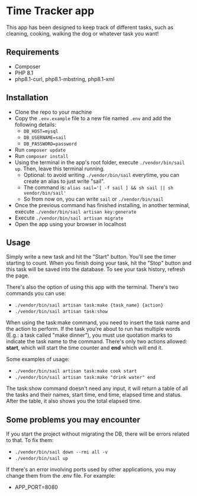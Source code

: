 # Time Tracker app

This app has been designed to keep track of different tasks, such as cleaning, cooking, walking the dog or whatever task you want!

## Requirements

- Composer
- PHP 8.1
- php8.1-curl, php8.1-mbstring, php8.1-xml

## Installation

- Clone the repo to your machine
- Copy the `.env.example` file to a new file named `.env` and add the following details:
    - `DB_HOST=mysql`
    - `DB_USERNAME=sail`
    - `DB_PASSWORD=password`
- Run `composer update`
- Run `composer install`
- Using the terminal in the app's root folder, execute `./vendor/bin/sail up`. Then, leave this terminal running.
    - Optional: to avoid writing `./vendor/bin/sail` everytime, you can create an alias to just write "sail". 
    - The command is: `alias sail='[ -f sail ] && sh sail || sh vendor/bin/sail'`
    - So from now on, you can write `sail` or `./vendor/bin/sail`
- Once the previous command has finished installing, in another terminal, execute `./vendor/bin/sail artisan key:generate`
- Execute `./vendor/bin/sail artisan migrate`
- Open the app using your browser in localhost

## Usage

Simply write a new task and hit the "Start" button. You'll see the timer starting to count. When you finish doing your task, hit the "Stop" button and this task will be saved into the database. To see your task history, refresh the page.

There's also the option of using this app with the terminal. There's two commands you can use:
- `./vendor/bin/sail artisan task:make {task_name} {action}`
- `./vendor/bin/sail artisan task:show`

When using the task:make command, you need to insert the task name and the action to perform. If the task you're about to run has multiple words (E.g.: a task called "make dinner"), you must use quotation marks to indicate the task name to the command. There's only two actions allowed: **start**, which will start the time counter and **end** which will end it.

Some examples of usage:
- `./vendor/bin/sail artisan task:make cook start`
- `./vendor/bin/sail artisan task:make "drink water" end`

The task:show command doesn't need any input, it will return a table of all the tasks and their names, start time, end time, elapsed time and status. After the table, it also shows you the total elapsed time.



## Some problems you may encounter

If you start the project without migrating the DB, there will be errors related to that. To fix them:
- `./vendor/bin/sail down --rmi all -v`
- `./vendor/bin/sail up`

If there's an error involving ports used by other applications, you may change them from the .env file. For example:
- APP_PORT=8080
